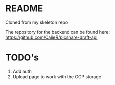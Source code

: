 # README

Cloned from my skeleton repo

The repository for the backend can be found here: https://github.com/CalieR/picshare-draft-api

# TODO's

1. Add auth
1. Upload page to work with the GCP storage
